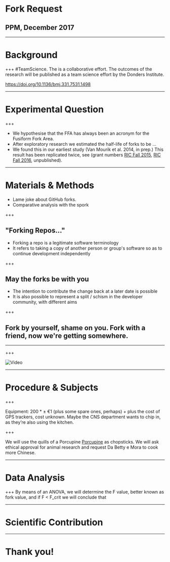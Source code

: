 # Fork Request 
## PPM, December 2017

---

# Background

+++
#TeamScience. The is a collaborative effort. The outcomes of the research will be published as a team science effort by the Donders Institute.

https://doi.org/10.1136/bmj.331.7531.1498

---

# Experimental Question
+++
- We hypothesise that the FFA has always been an acronym for the Fusiform Fork Area.
- After exploratory research we estimated the half-life of forks to be ...
 - We found this in our earliest study (Van Mourik et al. 2014, in prep.) This result has been replicated twice,
 see (grant numbers [RIC Fall 2015](https://docs.google.com/document/d/15jg1YHpHG_-xchWnq9zHXQoU33K2eqEI97rbhe0TdVI), [RIC Fall 2016](https://docs.google.com/document/d/1JwDWR4ktyRerZ78i_v9WBSoHi2pvvsan2ejlBvIaXpU), unpublished).

---

# Materials & Methods
- Lame joke about GitHub forks.
- Comparative analysis with the spork

+++

## "Forking Repos..."
- Forking a repo is a legitimate software terminology
- It refers to taking a copy of another person or group's software so as to continue development independently

+++

## May the forks be with you
- The intention to contribute the change back at a later date is possible
- It is also possible to represent a split / schism in the developer community, with different aims

+++

## Fork by yourself, shame on you.  Fork with a friend, now we're getting somewhere.

---

+++

![Video](https://www.youtube.com/embed/MaGSG7Lselk?start=6)

---

# Procedure & Subjects

+++

Equipment: 200 * ± €1 (plus some spare ones, perhaps) + plus the cost of GPS trackers, cost unknown. Maybe the CNS department wants to chip in, as they’re also using the kitchen.

+++

We will use the quills of a Porcupine [Porcupine](https://timvanmourik.github.io/Porcupine) as chopsticks. We will ask ethical approval for animal research and request Da Betty e Mora to cook more Chinese.

---

# Data Analysis

+++
By means of an ANOVA, we will determine the F value, better known as fork value, and if F < F_crit we will conclude that 

---
# Scientific Contribution

---

# Thank you!
